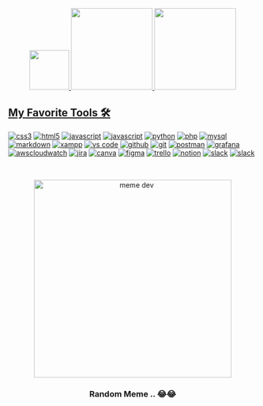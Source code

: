 <div align="center">
  <a href="https://github.com/raphast">
  <img height="80em" src="https://readme-typing-svg.herokuapp.com?font=Fira+Code&pause=1000&center=true&vCenter=true&color=58A6FF&width=435&lines=Hey%2C+whats+up%3F+%E2%9C%8C%EF%B8%8F%F0%9F%98%8E;Welcome+to+my+github!"/>
  <img height="165em" src="https://github-readme-stats.vercel.app/api?username=raphaelsette&theme=github_dark&hide_border=true&include_all_commits=true&count_private=true&locale=en"/>
  <img height="165em" src="https://github-readme-streak-stats.herokuapp.com/?user=raphaelsette&theme=github-dark-blue&hide_border=true&locale=en-us"/>
</div> 
  
## My Favorite Tools 🛠️
    
<a href="https://w3schools.com/css/" target="_blank" rel="noreferrer"><img src="https://img.shields.io/badge/CSS-1572B6.svg?logo=css3&logoColor=white" alt="css3"/></a>
<a href="https://w3schools.com/html/" target="_blank" rel="noreferrer"><img src="https://img.shields.io/badge/HTML-E34F26.svg?logo=html5&logoColor=white" alt="html5"/></a>
<a href="https://developer.mozilla.org/en-US/docs/Web/JavaScript" target="_blank" rel="noreferrer"><img src="https://img.shields.io/badge/JavaScript-F7DF1E.svg?logo=javascript&logoColor=black" alt="javascript"/></a>
<a href="https://nodejs.org/en/" target="_blank" rel="noreferrer"><img src="https://img.shields.io/badge/Node.js-43853D.svg?logo=node.js&logoColor=white" alt="javascript"/></a>
<a href="https://www.python.org/" target="_blank" rel="noreferrer"><img src="https://img.shields.io/badge/Python-3776AB.svg?logo=python&logoColor=white" alt="python"/></a>
<a href="https://php.net" target="_blank" rel="noreferrer"><img src="https://img.shields.io/badge/PHP-777BB4.svg?logo=php&logoColor=white" alt="php"/></a>
<a href="https://www.mysql.com/" target="_blank" rel="noreferrer"><img src="https://img.shields.io/badge/MySQL-00f.svg?logo=mysql&logoColor=white" alt="mysql"/></a>
<a href="https://www.markdownguide.org/basic-syntax/" target="_blank" rel="noreferrer"><img src="https://img.shields.io/badge/Markdown-000000.svg?logo=markdown&logoColor=white" alt="markdown"/></a>
<a href="https://www.apachefriends.org/" target="_blank" rel="noreferrer"><img src="https://img.shields.io/badge/Xampp-FB7A24.svg?logo=xampp&logoColor=white" alt="xampp"/></a>
<a href="https://code.visualstudio.com/" target="_blank" rel="noreferrer"><img src="https://img.shields.io/badge/Visual%20Studio%20Code-0078d7.svg?logo=visual-studio-code&logoColor=white" alt="vs code"/></a>
<a href="https://github.com/" target="_blank" rel="noreferrer"> <img src="https://img.shields.io/badge/GitHub-181717.svg?logo=github&logoColor=white" alt="github"/></a>
<a href="https://git-scm.com/" target="_blank" rel="noreferrer"> <img src="https://img.shields.io/badge/GIT-F05033.svg?logo=git&logoColor=white" alt="git"/></a>
<a href="https://www.postman.com/" target="_blank" rel="noreferrer"> <img src="https://img.shields.io/badge/Postman-FF6C37?logo=postman&logoColor=white" alt="postman"/></a>
<a href="https://grafana.com/" target="_blank" rel="noreferrer"><img src="https://img.shields.io/badge/Grafana-F46800.svg?logo=grafana&logoColor=white" alt="grafana"/></a>
<a href="https://aws.amazon.com/cloudwatch/?nc1=h_ls" target="_blank" rel="noreferrer"><img src="https://img.shields.io/badge/CloudWatch-FF4F8B.svg?logo=amazoncloudwatch&logoColor=white" alt="awscloudwatch"/></a>
<a href="https://www.atlassian.com/software/jira" target="_blank" rel="noreferrer"><img src="https://img.shields.io/badge/JIRA-0052CC.svg?logo=jirasoftware&logoColor=white" alt="jira"/></a>
<a href="https://canva.com/" target="_blank" rel="noreferrer"><img src="https://img.shields.io/badge/Canva-00C4CC.svg?logo=canva&logoColor=white" alt="canva"/></a>
<a href="https://figma.com/" target="_blank" rel="noreferrer"><img src="https://img.shields.io/badge/Figma-F24E1E.svg?logo=figma&logoColor=white" alt="figma"/></a>
<a href="https://trello.com/" target="_blank" rel="noreferrer"><img src="https://img.shields.io/badge/Trello-0052CC.svg?logo=trello&logoColor=white" alt="trello"/></a>
<a href="https://notion.so/" target="_blank" rel="noreferrer"><img src="https://img.shields.io/badge/Notion-010101.svg?logo=notion&logoColor=white" alt="notion"/></a>
<a href="https://slack.com/" target="_blank" rel="noreferrer"><img src="https://img.shields.io/badge/Slack-4A154B.svg?logo=slack&logoColor=white" alt="slack"/></a>
<a href="https://chat.openai.com/chat" target="_blank" rel="noreferrer"><img src="https://img.shields.io/badge/ChatGPT-412991.svg?logo=openai&logoColor=white" alt="slack"/></a>

##

<br>
<div align="center">
<a href="https://github.com/raphaelsette" target="_blank" rel="noreferrer"><img src="https://img001.prntscr.com/file/img001/S6Uqo3jrT_uyCv7Y5xwQ5g.png" width="400px" alt="meme dev"/></a>

### Random Meme .. 😂😂

</div>
